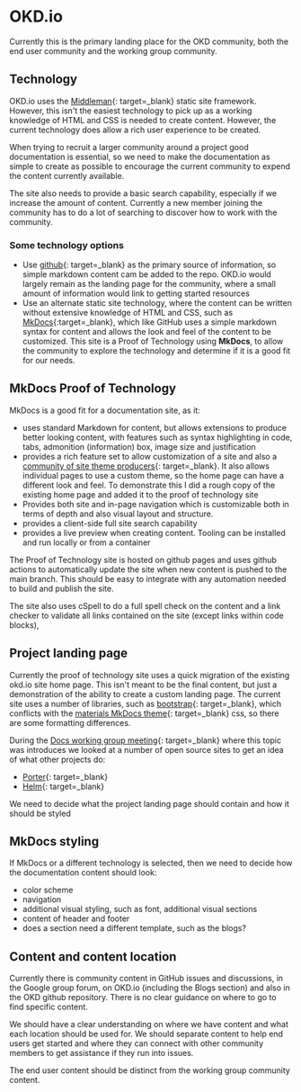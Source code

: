 # OKD.io

Currently this is the primary landing place for the OKD community, both the end user community and the working group community.

## Technology

OKD.io uses the [Middleman](https://middlemanapp.com){: target=_blank} static site framework.  However, this isn't the easiest technology to pick up as a working knowledge of HTML and CSS is needed to create content.  However, the current technology does allow a rich user experience to be created.

When trying to recruit a larger community around a project good documentation is essential, so we need to make the documentation as simple to create as possible to encourage the current community to expend the content currently available.

The site also needs to provide a basic search capability, especially if we increase the amount of content.  Currently a new member joining the community has to do a lot of searching to discover how to work with the community.

### Some technology options

- Use [github](https://github.com/openshift/okd){: target=_blank} as the primary source of information, so simple markdown content cam be added to the repo.  OKD.io would largely remain as the landing page for the community, where a small amount of information would link to getting started resources
- Use an alternate static site technology, where the content can be written without extensive knowledge of HTML and CSS, such as [MkDocs](https://www.mkdocs.org){:target=_blank}, which like GitHub uses a simple markdown syntax for content and allows the look and feel of the content to be customized.  This site is a Proof of Technology using **MkDocs**, to allow the community to explore the technology and determine if it is a good fit for our needs.

## MkDocs Proof of Technology

MkDocs is a good fit for a documentation site, as it:

- uses standard Markdown for content, but allows extensions to produce better looking content, with features such as syntax highlighting in code, tabs, admonition (information) box, image size and justification
- provides a rich feature set to allow customization of a site and also a [community of site theme producers](https://github.com/mkdocs/mkdocs/wiki/MkDocs-Themes){: target=_blank}.  It also allows individual pages to use a custom theme, so the home page can have a different look and feel.  To demonstrate this I did a rough copy of the existing home page and added it to the proof of technology site
- Provides both site and in-page navigation which is customizable both in terms of depth and also visual layout and structure.
- provides a client-side full site search capability
- provides a live preview when creating content.  Tooling can be installed and run locally or from a container

The Proof of Technology site is hosted on github pages and uses github actions to automatically update the site when new content is pushed to the main branch.  This should be easy to integrate with any automation needed to build and publish the site.

The site also uses cSpell to do a full spell check on the content and a link checker to validate all links contained on the site (except links within code blocks),

## Project landing page

Currently the proof of technology site uses a quick migration of the existing okd.io site home page.  This isn't meant to be the final content, but just a demonstration of the ability to create a custom landing page.  The current site uses a number of libraries, such as [bootstrap](https://getbootstrap.com){: target=_blank}, which conflicts with the [materials MkDocs theme](https://squidfunk.github.io/mkdocs-material/){: target=_blank} css, so there are some formatting differences.

During the [Docs working group meeting](https://hackmd.io/lPScL-5bQa-utsuRlESf-Q?view#July-27-2021){: target=_blank} where this topic was introduces we looked at a number of open source sites to get an idea of what other projects do:

- [Porter](https://porter.sh){: target=_blank}
- [Helm](https://helm.sh){: target=_blank}

We need to decide what the project landing page should contain and how it should be styled

## MkDocs styling

If MkDocs or a different technology is selected, then we need to decide how the documentation content should look:

- color scheme
- navigation
- additional visual styling, such as font, additional visual sections
- content of header and footer
- does a section need a different template, such as the blogs?

## Content and content location

Currently there is community content in GitHub issues and discussions, in the Google group forum, on OKD.io (including the Blogs section) and also in the OKD github repository.  There is no clear guidance on where to go to find specific content.

We should have a clear understanding on where we have content and what each location should be used for.  We should separate content to help end users get started and where they can connect with other community members to get assistance if they run into issues.  

The end user content should be distinct from the working group community content.
